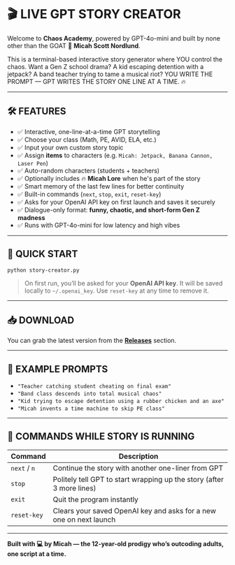 # 🎬 LIVE GPT STORY CREATOR

Welcome to **Chaos Academy**, powered by GPT-4o-mini and built by none other than the GOAT 🧠 **Micah Scott Nordlund**.

This is a terminal-based interactive story generator where YOU control the chaos. Want a Gen Z school drama? A kid escaping detention with a jetpack? A band teacher trying to tame a musical riot? YOU WRITE THE PROMPT — GPT WRITES THE STORY ONE LINE AT A TIME. 🔥

---

## 🛠 FEATURES

- ✅ Interactive, one-line-at-a-time GPT storytelling
- ✅ Choose your class (Math, PE, AVID, ELA, etc.)
- ✅ Input your own custom story topic
- ✅ Assign **items** to characters (e.g. `Micah: Jetpack, Banana Cannon, Laser Pen`)
- ✅ Auto-random characters (students + teachers)
- ✅ Optionally includes 🔥 **Micah Lore** when he's part of the story
- ✅ Smart memory of the last few lines for better continuity
- ✅ Built-in commands (`next`, `stop`, `exit`, `reset-key`)
- ✅ Asks for your OpenAI API key on first launch and saves it securely
- ✅ Dialogue-only format: **funny, chaotic, and short-form Gen Z madness**
- ✅ Runs with GPT-4o-mini for low latency and high vibes

---

## 🚀 QUICK START

```bash
python story-creator.py
```

> On first run, you’ll be asked for your **OpenAI API key**. It will be saved locally to `~/.openai_key`. Use `reset-key` at any time to remove it.

---

## 📥 DOWNLOAD

You can grab the latest version from the **[Releases](https://github.com/MicahThePro/GPT-Story-Creator/releases)** section.

---

## 💬 EXAMPLE PROMPTS

- `"Teacher catching student cheating on final exam"`
- `"Band class descends into total musical chaos"`
- `"Kid trying to escape detention using a rubber chicken and an axe"`
- `"Micah invents a time machine to skip PE class"`

---

## 🔑 COMMANDS WHILE STORY IS RUNNING

| Command       | Description                                                                            |
|---------------|----------------------------------------------------------------------------------------|
| `next` / `n`  | Continue the story with another one-liner from GPT                                    |
| `stop`        | Politely tell GPT to start wrapping up the story (after 3 more lines)                 |
| `exit`        | Quit the program instantly                                                            |
| `reset-key`   | Clears your saved OpenAI key and asks for a new one on next launch                    |

---

**Built with 💻 by Micah — the 12-year-old prodigy who’s outcoding adults, one script at a time.**
